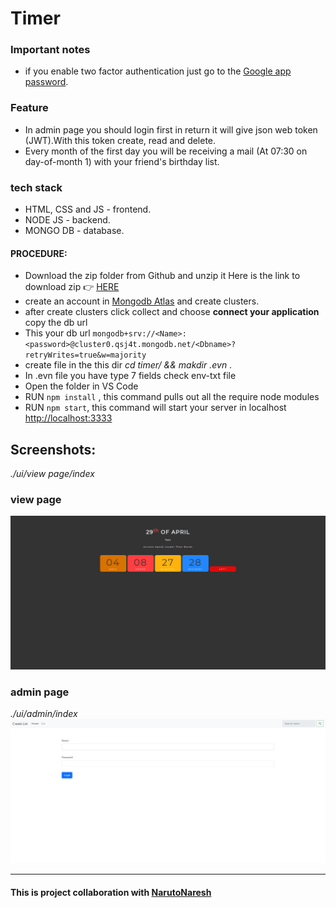 # Timer


### Important notes
- if you enable two factor authentication just go to the <a href="https://accounts.google.com/signin/v2/challenge/pwd?continue=https%3A%2F%2Fmyaccount.google.com%2Fapppasswords&service=accountsettings&osid=1&rart=ANgoxceliHH3i_yNpwxnNB7Ssvy8wRprr4l6VYxYl77f123oW1xGZMWIvqLUE8VZufTeofV_pfb4kZzinEu37maKdDx4hzl-DQ&TL=AM3QAYYePb_smzztW-pnHuNmNY59Qx4wEO6qehioGMNtHUPW-Vr0qGHaLoOldIsv&flowName=GlifWebSignIn&cid=1&flowEntry=ServiceLogin">Google app password</a>. 

### Feature
- In admin page you should login first in return it will give json web token (JWT).With this token create, read and delete. 
- Every month of the first day you will be receiving a mail (At 07:30 on day-of-month 1) with your friend's birthday list.


### tech stack
- HTML, CSS and JS - frontend.
- NODE JS - backend.
- MONGO DB - database.

#### PROCEDURE:
- Download the zip folder from Github and unzip it
Here is the link to download zip 👉
<a href='https://github.com/avinashboy/timer'>HERE</a>
- create an account in <a href="https://www.mongodb.com/try">Mongodb Atlas</a> and create clusters.
- after create clusters click collect and choose **connect your application** copy the db url
- This your db url `mongodb+srv://<Name>:<password>@cluster0.qsj4t.mongodb.net/<Dbname>?retryWrites=true&w=majority`
- create file in the this dir  *cd timer/ && makdir .evn* .
- In .evn file you have type 7 fields check env-txt file
- Open the folder in VS Code
- RUN <code>npm install</code> , this command pulls out all the require node modules
- RUN <code>npm start</code>, this command will start your server in localhost <a href="http://localhost:3333">http://localhost:3333</a>

## Screenshots:
*./ui/view page/index*
### view page
![view page](/screenshot/1.png)

### admin page
*./ui/admin/index*
![admin page](/screenshot/2.png)


---

#### This is project collaboration with <a href="https://github.com/NarutoNaresh">NarutoNaresh</a>
